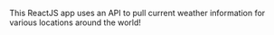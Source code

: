 This ReactJS app uses an API to pull current weather information for various locations around the world!